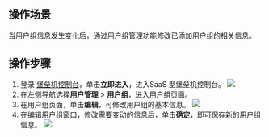 ## 操作场景
当用户组信息发生变化后，通过用户组管理功能修改已添加用户组的相关信息。
## 操作步骤
1. 登录 [堡垒机控制台](https://console.cloud.tencent.com/dsgc/bh)，单击**立即进入**，进入SaaS 型堡垒机控制台。
![](https://qcloudimg.tencent-cloud.cn/raw/b2f6673b0cad7c2f423a6b6e287179af.png)
2. 在左侧导航选择**用户管理** > **用户组**，进入用户组页面。
3. 在用户组页面，单击**编辑**，可修改用户组的基本信息。
![](https://main.qcloudimg.com/raw/837d92710d8b285dd3b10876597d2ee4.png)
4. 在编辑用户组窗口，修改需要变动的信息后，单击**确定**，即可保存新的用户组信息。
 ![](https://main.qcloudimg.com/raw/eb815cc1641ec57f42cd57013e8cc7f7.png)
